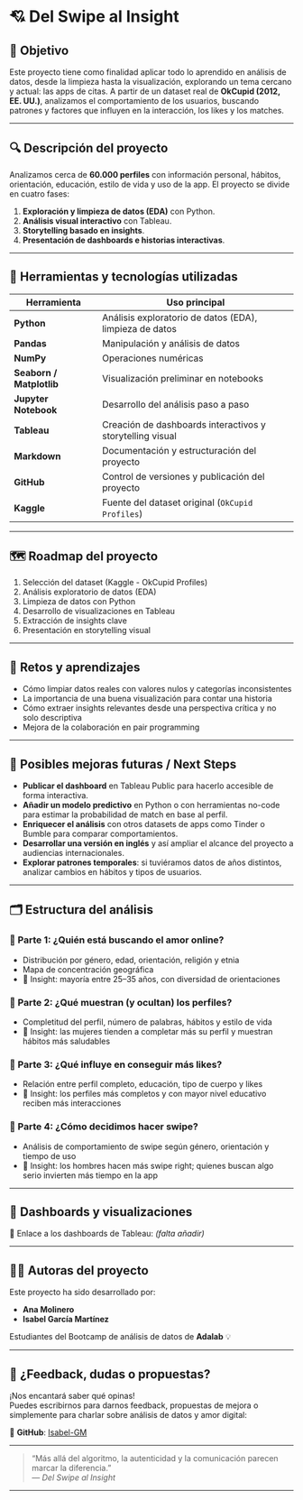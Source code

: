 # 💘 Del Swipe al Insight

## 📌 Objetivo

Este proyecto tiene como finalidad aplicar todo lo aprendido en análisis de datos, desde la limpieza hasta la visualización, explorando un tema cercano y actual: las apps de citas. A partir de un dataset real de **OkCupid (2012, EE. UU.)**, analizamos el comportamiento de los usuarios, buscando patrones y factores que influyen en la interacción, los likes y los matches.

---

## 🔍 Descripción del proyecto

Analizamos cerca de **60.000 perfiles** con información personal, hábitos, orientación, educación, estilo de vida y uso de la app. El proyecto se divide en cuatro fases:

1. **Exploración y limpieza de datos (EDA)** con Python.
2. **Análisis visual interactivo** con Tableau.
3. **Storytelling basado en insights**.
4. **Presentación de dashboards e historias interactivas**.

---

## 🧰 Herramientas y tecnologías utilizadas

| Herramienta         | Uso principal                                                  |
|---------------------|----------------------------------------------------------------|
| **Python**          | Análisis exploratorio de datos (EDA), limpieza de datos       |
| **Pandas**          | Manipulación y análisis de datos                              |
| **NumPy**           | Operaciones numéricas                                          |
| **Seaborn / Matplotlib** | Visualización preliminar en notebooks                |
| **Jupyter Notebook**| Desarrollo del análisis paso a paso                           |
| **Tableau**         | Creación de dashboards interactivos y storytelling visual     |
| **Markdown**        | Documentación y estructuración del proyecto                   |
| **GitHub**          | Control de versiones y publicación del proyecto               |
| **Kaggle**          | Fuente del dataset original (`OkCupid Profiles`)              |

---

## 🗺️ Roadmap del proyecto

1. Selección del dataset (Kaggle - OkCupid Profiles)
2. Análisis exploratorio de datos (EDA)
3. Limpieza de datos con Python
4. Desarrollo de visualizaciones en Tableau
5. Extracción de insights clave
6. Presentación en storytelling visual

---

## 🧠 Retos y aprendizajes

- Cómo limpiar datos reales con valores nulos y categorías inconsistentes
- La importancia de una buena visualización para contar una historia
- Cómo extraer insights relevantes desde una perspectiva crítica y no solo descriptiva
- Mejora de la colaboración en pair programming

---

## 🚀 Posibles mejoras futuras / Next Steps

- **Publicar el dashboard** en Tableau Public para hacerlo accesible de forma interactiva.
- **Añadir un modelo predictivo** en Python o con herramientas no-code para estimar la probabilidad de match en base al perfil.
- **Enriquecer el análisis** con otros datasets de apps como Tinder o Bumble para comparar comportamientos.
- **Desarrollar una versión en inglés** y así ampliar el alcance del proyecto a audiencias internacionales.
- **Explorar patrones temporales**: si tuviéramos datos de años distintos, analizar cambios en hábitos y tipos de usuarios.

---

## 🗂️ Estructura del análisis

### 🧠 Parte 1: ¿Quién está buscando el amor online?
- Distribución por género, edad, orientación, religión y etnia
- Mapa de concentración geográfica
- 🧠 Insight: mayoría entre 25–35 años, con diversidad de orientaciones

### 📝 Parte 2: ¿Qué muestran (y ocultan) los perfiles?
- Completitud del perfil, número de palabras, hábitos y estilo de vida
- 🧠 Insight: las mujeres tienden a completar más su perfil y muestran hábitos más saludables

### 💌 Parte 3: ¿Qué influye en conseguir más likes?
- Relación entre perfil completo, educación, tipo de cuerpo y likes
- 🧠 Insight: los perfiles más completos y con mayor nivel educativo reciben más interacciones

### 🔄 Parte 4: ¿Cómo decidimos hacer swipe?
- Análisis de comportamiento de swipe según género, orientación y tiempo de uso
- 🧠 Insight: los hombres hacen más swipe right; quienes buscan algo serio invierten más tiempo en la app

---

## 📸 Dashboards y visualizaciones

🔗 Enlace a los dashboards de Tableau: *(falta añadir)*

---

## 👩‍💻 Autoras del proyecto

Este proyecto ha sido desarrollado por:

- **Ana Molinero**
- **Isabel García Martínez**

Estudiantes del Bootcamp de análisis de datos de **Adalab** 💡

---

## 🤝 ¿Feedback, dudas o propuestas?

¡Nos encantará saber qué opinas!  
Puedes escribirnos para darnos feedback, propuestas de mejora o simplemente para charlar sobre análisis de datos y amor digital:

🐙 **GitHub**: [Isabel-GM](https://github.com/Isabel-GM)

---

> “Más allá del algoritmo, la autenticidad y la comunicación parecen marcar la diferencia.”  
> _— Del Swipe al Insight_

---